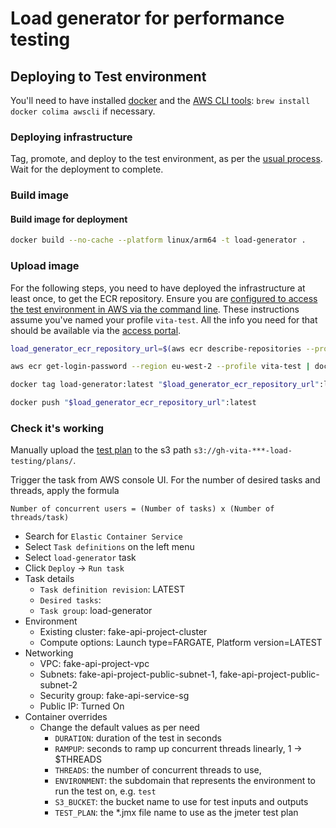 # Load generator for performance testing

## Deploying to Test environment

You'll need to have installed [docker](https://www.docker.com/) and the [AWS CLI tools](https://aws.amazon.com/cli/): `brew install docker colima awscli` if necessary.

### Deploying infrastructure

Tag, promote, and deploy to the test environment, as per the [usual process](https://nhsd-confluence.digital.nhs.uk/spaces/Vacc/pages/989220238/Branching+and+release+strategy). Wait for the deployment to complete.

### Build image

#### Build image for deployment

```sh
docker build --no-cache --platform linux/arm64 -t load-generator .
```

### Upload image

For the following steps, you need to have deployed the infrastructure at least once, to get the ECR repository.
Ensure you are [configured to access the test environment in AWS via the command line](https://docs.aws.amazon.com/cli/latest/userguide/getting-started-quickstart.html). These instructions assume you've named your profile `vita-test`. All the info you need for that should be available via the [access portal](https://d-9c67018f89.awsapps.com/start/#/?tab=accounts).

```sh
load_generator_ecr_repository_url=$(aws ecr describe-repositories --profile vita-test | jq -r '.repositories[] | select(.repositoryName == "load-generator") | .repositoryUri')

aws ecr get-login-password --region eu-west-2 --profile vita-test | docker login --username AWS --password-stdin $(echo $load_generator_ecr_repository_url | cut -d/ -f1)

docker tag load-generator:latest "$load_generator_ecr_repository_url":latest

docker push "$load_generator_ecr_repository_url":latest
```

### Check it's working

Manually upload the [test plan](/performance/vita-user-journey.jmx) to the s3 path `s3://gh-vita-***-load-testing/plans/`.

Trigger the task from AWS console UI. For the number of desired tasks and threads, apply the formula

```text
Number of concurrent users = (Number of tasks) x (Number of threads/task)
```

- Search for `Elastic Container Service`
- Select `Task definitions` on the left menu
- Select `load-generator` task
- Click `Deploy` -> `Run task`
- Task details
  - `Task definition revision`: LATEST
  - `Desired tasks`: <based on above formula>
  - `Task group`: load-generator
- Environment
  - Existing cluster: fake-api-project-cluster
  - Compute options: Launch type=FARGATE, Platform version=LATEST
- Networking
  - VPC: fake-api-project-vpc
  - Subnets: fake-api-project-public-subnet-1, fake-api-project-public-subnet-2
  - Security group: fake-api-service-sg
  - Public IP: Turned On
- Container overrides
  - Change the default values as per need
    - `DURATION`: duration of the test in seconds
    - `RAMPUP`: seconds to ramp up concurrent threads linearly, 1 -> $THREADS
    - `THREADS`: the number of concurrent threads to use, <based on above formula>
    - `ENVIRONMENT`: the subdomain that represents the environment to run the test on, e.g. `test`
    - `S3_BUCKET`: the bucket name to use for test inputs and outputs
    - `TEST_PLAN`: the *.jmx file name to use as the jmeter test plan
